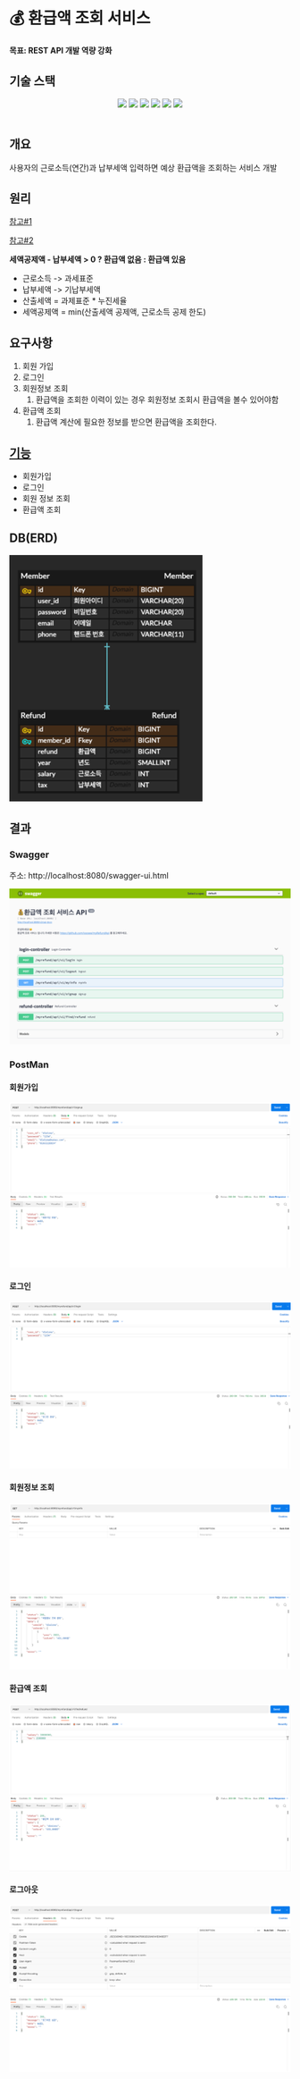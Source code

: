 # 💰 환급액 조회 서비스
**목표: REST API 개발 역량 강화**

## 기술 스택
<div align="center">
<img src="https://img.shields.io/badge/java-007396?style=for-the-badge&logo=java&logoColor=white">
<img src="https://img.shields.io/badge/springboot-6DB33F?style=for-the-badge&logo=springboot&logoColor=white">
<img src="https://img.shields.io/badge/jpa-6DB33F?style=for-the-badge&logo=springboot&logoColor=white">
<img src="https://img.shields.io/badge/swagger-85EA2D?style=for-the-badge&logo=swagger&logoColor=white">
<img src="https://img.shields.io/badge/H2Database-004F9F?style=for-the-badge&logo=H2&logoColor=white">
<img src="https://img.shields.io/badge/postman-FF6C37?style=for-the-badge&logo=postman&logoColor=white">
</div><br>


## 개요
사용자의 근로소득(연간)과 납부세액 입력하면 예상 환급액을 조회하는 서비스 개발

## 원리
<a href="https://www.nts.go.kr/nts/cm/cntnts/cntntsView.do?mi=6596&cntntsId=7875">참고#1</a>

<a href="https://blog.3o3.co.kr/220517-insight/">참고#2</a>

**세액공제액 - 납부세액 > 0 ? 환급액 없음 : 환급액 있음**
* 근로소득 -> 과세표준
* 납부세액 -> 기납부세액
* 산출세액 = 과제표준 * 누진세율
* 세액공제액 = min(산출세액 공제액, 근로소득 공제 한도)

## 요구사항
1. 회원 가입
2. 로그인
3. 회원정보 조회
   1. 환급액을 조회한 이력이 있는 경우 회원정보 조회시 환급액을 볼수 있어야함
4. 환급액 조회
   1. 환급액 계산에 필요한 정보를 받으면 환급액을 조회한다.

## [기능](https://github.com/ssosee/myRefundApi/blob/master/API-Doc.md)
* 회원가입
* 로그인
* 회원 정보 조회
* 환급액 조회

## DB(ERD)

![DB.png](DB.png)

## 결과
### Swagger
주소: http://localhost:8080/swagger-ui.html

![Swagger.png](Swagger.png)

### PostMan
#### 회원가입
![회원가입.png](회원가입.png)

#### 로그인
![로그인.png](로그인.png)

#### 회원정보 조회
![회원정보_조회.png](회원정보_조회.png)

#### 환급액 조회
![환급액_조회.png](환급액_조회.png)

#### 로그아웃
![로그아웃.png](로그아웃.png)